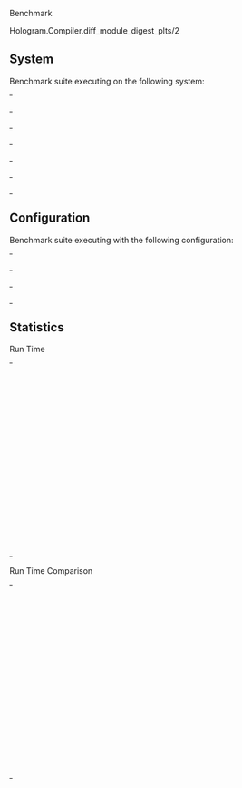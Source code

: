 Benchmark

Hologram.Compiler.diff_module_digest_plts/2

## System

Benchmark suite executing on the following system:

<table style="width: 1%">
  <tr>
    <th style="width: 1%; white-space: nowrap">Operating System</th>
    <td>macOS</td>
  </tr><tr>
    <th style="white-space: nowrap">CPU Information</th>
    <td style="white-space: nowrap">Apple M1 Pro</td>
  </tr><tr>
    <th style="white-space: nowrap">Number of Available Cores</th>
    <td style="white-space: nowrap">10</td>
  </tr><tr>
    <th style="white-space: nowrap">Available Memory</th>
    <td style="white-space: nowrap">16 GB</td>
  </tr><tr>
    <th style="white-space: nowrap">Elixir Version</th>
    <td style="white-space: nowrap">1.16.1</td>
  </tr><tr>
    <th style="white-space: nowrap">Erlang Version</th>
    <td style="white-space: nowrap">26.2.2</td>
  </tr>
</table>

## Configuration

Benchmark suite executing with the following configuration:

<table style="width: 1%">
  <tr>
    <th style="width: 1%">:time</th>
    <td style="white-space: nowrap">1 s</td>
  </tr><tr>
    <th>:parallel</th>
    <td style="white-space: nowrap">1</td>
  </tr><tr>
    <th>:warmup</th>
    <td style="white-space: nowrap">2 s</td>
  </tr>
</table>

## Statistics



Run Time

<table style="width: 1%">
  <tr>
    <th>Name</th>
    <th style="text-align: right">IPS</th>
    <th style="text-align: right">Average</th>
    <th style="text-align: right">Devitation</th>
    <th style="text-align: right">Median</th>
    <th style="text-align: right">99th&nbsp;%</th>
  </tr>

  <tr>
    <td style="white-space: nowrap">100% modules added</td>
    <td style="white-space: nowrap; text-align: right">3.99 K</td>
    <td style="white-space: nowrap; text-align: right">250.68 &micro;s</td>
    <td style="white-space: nowrap; text-align: right">&plusmn;4.28%</td>
    <td style="white-space: nowrap; text-align: right">252.50 &micro;s</td>
    <td style="white-space: nowrap; text-align: right">272.49 &micro;s</td>
  </tr>

  <tr>
    <td style="white-space: nowrap">100% modules removed</td>
    <td style="white-space: nowrap; text-align: right">3.92 K</td>
    <td style="white-space: nowrap; text-align: right">254.86 &micro;s</td>
    <td style="white-space: nowrap; text-align: right">&plusmn;4.88%</td>
    <td style="white-space: nowrap; text-align: right">254.17 &micro;s</td>
    <td style="white-space: nowrap; text-align: right">290.13 &micro;s</td>
  </tr>

  <tr>
    <td style="white-space: nowrap">33% added, 33% removed, 34% updated</td>
    <td style="white-space: nowrap; text-align: right">1.82 K</td>
    <td style="white-space: nowrap; text-align: right">549.27 &micro;s</td>
    <td style="white-space: nowrap; text-align: right">&plusmn;4.44%</td>
    <td style="white-space: nowrap; text-align: right">543.21 &micro;s</td>
    <td style="white-space: nowrap; text-align: right">618.93 &micro;s</td>
  </tr>

  <tr>
    <td style="white-space: nowrap">1% added, 1% removed, 1% updated</td>
    <td style="white-space: nowrap; text-align: right">1.38 K</td>
    <td style="white-space: nowrap; text-align: right">726.81 &micro;s</td>
    <td style="white-space: nowrap; text-align: right">&plusmn;2.53%</td>
    <td style="white-space: nowrap; text-align: right">721.69 &micro;s</td>
    <td style="white-space: nowrap; text-align: right">789.16 &micro;s</td>
  </tr>

  <tr>
    <td style="white-space: nowrap">1 module updated</td>
    <td style="white-space: nowrap; text-align: right">1.36 K</td>
    <td style="white-space: nowrap; text-align: right">736.68 &micro;s</td>
    <td style="white-space: nowrap; text-align: right">&plusmn;1.98%</td>
    <td style="white-space: nowrap; text-align: right">733.58 &micro;s</td>
    <td style="white-space: nowrap; text-align: right">777.23 &micro;s</td>
  </tr>

  <tr>
    <td style="white-space: nowrap">3 added, 3 removed, 3 updated</td>
    <td style="white-space: nowrap; text-align: right">1.35 K</td>
    <td style="white-space: nowrap; text-align: right">738.97 &micro;s</td>
    <td style="white-space: nowrap; text-align: right">&plusmn;3.00%</td>
    <td style="white-space: nowrap; text-align: right">731.58 &micro;s</td>
    <td style="white-space: nowrap; text-align: right">813.54 &micro;s</td>
  </tr>

  <tr>
    <td style="white-space: nowrap">10 added, 10 removed, 10 updated</td>
    <td style="white-space: nowrap; text-align: right">1.35 K</td>
    <td style="white-space: nowrap; text-align: right">741.18 &micro;s</td>
    <td style="white-space: nowrap; text-align: right">&plusmn;3.59%</td>
    <td style="white-space: nowrap; text-align: right">735.50 &micro;s</td>
    <td style="white-space: nowrap; text-align: right">834.40 &micro;s</td>
  </tr>

  <tr>
    <td style="white-space: nowrap">no module changes</td>
    <td style="white-space: nowrap; text-align: right">1.35 K</td>
    <td style="white-space: nowrap; text-align: right">742.97 &micro;s</td>
    <td style="white-space: nowrap; text-align: right">&plusmn;3.19%</td>
    <td style="white-space: nowrap; text-align: right">735.67 &micro;s</td>
    <td style="white-space: nowrap; text-align: right">817.94 &micro;s</td>
  </tr>

  <tr>
    <td style="white-space: nowrap">1 module removed</td>
    <td style="white-space: nowrap; text-align: right">1.31 K</td>
    <td style="white-space: nowrap; text-align: right">766.10 &micro;s</td>
    <td style="white-space: nowrap; text-align: right">&plusmn;4.33%</td>
    <td style="white-space: nowrap; text-align: right">761.29 &micro;s</td>
    <td style="white-space: nowrap; text-align: right">879.65 &micro;s</td>
  </tr>

  <tr>
    <td style="white-space: nowrap">1 module added</td>
    <td style="white-space: nowrap; text-align: right">1.30 K</td>
    <td style="white-space: nowrap; text-align: right">770.00 &micro;s</td>
    <td style="white-space: nowrap; text-align: right">&plusmn;5.03%</td>
    <td style="white-space: nowrap; text-align: right">762.58 &micro;s</td>
    <td style="white-space: nowrap; text-align: right">923.58 &micro;s</td>
  </tr>

  <tr>
    <td style="white-space: nowrap">100% modules updated</td>
    <td style="white-space: nowrap; text-align: right">1.26 K</td>
    <td style="white-space: nowrap; text-align: right">792.53 &micro;s</td>
    <td style="white-space: nowrap; text-align: right">&plusmn;4.82%</td>
    <td style="white-space: nowrap; text-align: right">783.94 &micro;s</td>
    <td style="white-space: nowrap; text-align: right">931.28 &micro;s</td>
  </tr>

  <tr>
    <td style="white-space: nowrap">1 added, 1 removed, 1 updated</td>
    <td style="white-space: nowrap; text-align: right">1.17 K</td>
    <td style="white-space: nowrap; text-align: right">856.27 &micro;s</td>
    <td style="white-space: nowrap; text-align: right">&plusmn;45.28%</td>
    <td style="white-space: nowrap; text-align: right">790 &micro;s</td>
    <td style="white-space: nowrap; text-align: right">2489.40 &micro;s</td>
  </tr>

</table>


Run Time Comparison

<table style="width: 1%">
  <tr>
    <th>Name</th>
    <th style="text-align: right">IPS</th>
    <th style="text-align: right">Slower</th>
  <tr>
    <td style="white-space: nowrap">100% modules added</td>
    <td style="white-space: nowrap;text-align: right">3.99 K</td>
    <td>&nbsp;</td>
  </tr>

  <tr>
    <td style="white-space: nowrap">100% modules removed</td>
    <td style="white-space: nowrap; text-align: right">3.92 K</td>
    <td style="white-space: nowrap; text-align: right">1.02x</td>
  </tr>

  <tr>
    <td style="white-space: nowrap">33% added, 33% removed, 34% updated</td>
    <td style="white-space: nowrap; text-align: right">1.82 K</td>
    <td style="white-space: nowrap; text-align: right">2.19x</td>
  </tr>

  <tr>
    <td style="white-space: nowrap">1% added, 1% removed, 1% updated</td>
    <td style="white-space: nowrap; text-align: right">1.38 K</td>
    <td style="white-space: nowrap; text-align: right">2.9x</td>
  </tr>

  <tr>
    <td style="white-space: nowrap">1 module updated</td>
    <td style="white-space: nowrap; text-align: right">1.36 K</td>
    <td style="white-space: nowrap; text-align: right">2.94x</td>
  </tr>

  <tr>
    <td style="white-space: nowrap">3 added, 3 removed, 3 updated</td>
    <td style="white-space: nowrap; text-align: right">1.35 K</td>
    <td style="white-space: nowrap; text-align: right">2.95x</td>
  </tr>

  <tr>
    <td style="white-space: nowrap">10 added, 10 removed, 10 updated</td>
    <td style="white-space: nowrap; text-align: right">1.35 K</td>
    <td style="white-space: nowrap; text-align: right">2.96x</td>
  </tr>

  <tr>
    <td style="white-space: nowrap">no module changes</td>
    <td style="white-space: nowrap; text-align: right">1.35 K</td>
    <td style="white-space: nowrap; text-align: right">2.96x</td>
  </tr>

  <tr>
    <td style="white-space: nowrap">1 module removed</td>
    <td style="white-space: nowrap; text-align: right">1.31 K</td>
    <td style="white-space: nowrap; text-align: right">3.06x</td>
  </tr>

  <tr>
    <td style="white-space: nowrap">1 module added</td>
    <td style="white-space: nowrap; text-align: right">1.30 K</td>
    <td style="white-space: nowrap; text-align: right">3.07x</td>
  </tr>

  <tr>
    <td style="white-space: nowrap">100% modules updated</td>
    <td style="white-space: nowrap; text-align: right">1.26 K</td>
    <td style="white-space: nowrap; text-align: right">3.16x</td>
  </tr>

  <tr>
    <td style="white-space: nowrap">1 added, 1 removed, 1 updated</td>
    <td style="white-space: nowrap; text-align: right">1.17 K</td>
    <td style="white-space: nowrap; text-align: right">3.42x</td>
  </tr>

</table>